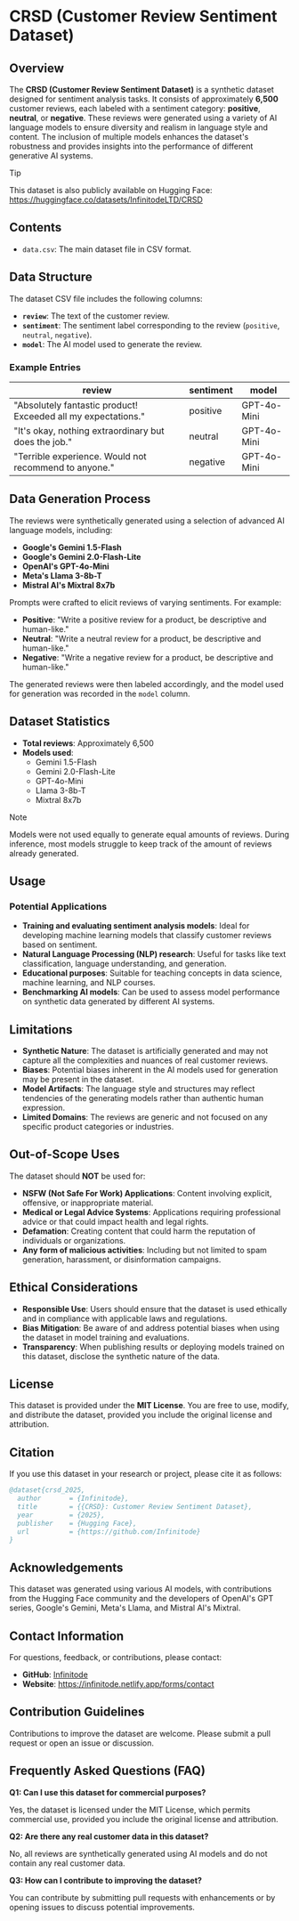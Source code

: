 # CRSD (Customer Review Sentiment Dataset)

## Overview

The **CRSD (Customer Review Sentiment Dataset)** is a synthetic dataset designed for sentiment analysis tasks. It consists of approximately **6,500** customer reviews, each labeled with a sentiment category: **positive**, **neutral**, or **negative**. These reviews were generated using a variety of AI language models to ensure diversity and realism in language style and content. The inclusion of multiple models enhances the dataset's robustness and provides insights into the performance of different generative AI systems.

> [!TIP]
> This dataset is also publicly available on Hugging Face: https://huggingface.co/datasets/InfinitodeLTD/CRSD

## Contents

- `data.csv`: The main dataset file in CSV format.

## Data Structure

The dataset CSV file includes the following columns:

- **`review`**: The text of the customer review.
- **`sentiment`**: The sentiment label corresponding to the review (`positive`, `neutral`, `negative`).
- **`model`**: The AI model used to generate the review.

### Example Entries

| review                                                       | sentiment | model                     |
|--------------------------------------------------------------|-----------|---------------------------|
| "Absolutely fantastic product! Exceeded all my expectations."| positive  | GPT-4o-Mini               |
| "It's okay, nothing extraordinary but does the job."         | neutral   | GPT-4o-Mini               |
| "Terrible experience. Would not recommend to anyone."        | negative  | GPT-4o-Mini               |

## Data Generation Process

The reviews were synthetically generated using a selection of advanced AI language models, including:

- **Google's Gemini 1.5-Flash**
- **Google's Gemini 2.0-Flash-Lite**
- **OpenAI's GPT-4o-Mini**
- **Meta's Llama 3-8b-T**
- **Mistral AI's Mixtral 8x7b**

Prompts were crafted to elicit reviews of varying sentiments. For example:

- **Positive**: "Write a positive review for a product, be descriptive and human-like."
- **Neutral**: "Write a neutral review for a product, be descriptive and human-like."
- **Negative**: "Write a negative review for a product, be descriptive and human-like."

The generated reviews were then labeled accordingly, and the model used for generation was recorded in the `model` column.

## Dataset Statistics

- **Total reviews**: Approximately 6,500
- **Models used**:
  - Gemini 1.5-Flash
  - Gemini 2.0-Flash-Lite
  - GPT-4o-Mini
  - Llama 3-8b-T
  - Mixtral 8x7b

> [!NOTE]
> Models were not used equally to generate equal amounts of reviews. During inference, most models struggle to keep track of the amount of reviews already generated.

## Usage

### Potential Applications

- **Training and evaluating sentiment analysis models**: Ideal for developing machine learning models that classify customer reviews based on sentiment.
- **Natural Language Processing (NLP) research**: Useful for tasks like text classification, language understanding, and generation.
- **Educational purposes**: Suitable for teaching concepts in data science, machine learning, and NLP courses.
- **Benchmarking AI models**: Can be used to assess model performance on synthetic data generated by different AI systems.

## Limitations

- **Synthetic Nature**: The dataset is artificially generated and may not capture all the complexities and nuances of real customer reviews.
- **Biases**: Potential biases inherent in the AI models used for generation may be present in the dataset.
- **Model Artifacts**: The language style and structures may reflect tendencies of the generating models rather than authentic human expression.
- **Limited Domains**: The reviews are generic and not focused on any specific product categories or industries.

## Out-of-Scope Uses

The dataset should **NOT** be used for:

- **NSFW (Not Safe For Work) Applications**: Content involving explicit, offensive, or inappropriate material.
- **Medical or Legal Advice Systems**: Applications requiring professional advice or that could impact health and legal rights.
- **Defamation**: Creating content that could harm the reputation of individuals or organizations.
- **Any form of malicious activities**: Including but not limited to spam generation, harassment, or disinformation campaigns.

## Ethical Considerations

- **Responsible Use**: Users should ensure that the dataset is used ethically and in compliance with applicable laws and regulations.
- **Bias Mitigation**: Be aware of and address potential biases when using the dataset in model training and evaluations.
- **Transparency**: When publishing results or deploying models trained on this dataset, disclose the synthetic nature of the data.

## License

This dataset is provided under the **MIT License**. You are free to use, modify, and distribute the dataset, provided you include the original license and attribution.

## Citation

If you use this dataset in your research or project, please cite it as follows:

```bibtex
@dataset{crsd_2025,
  author       = {Infinitode},
  title        = {{CRSD}: Customer Review Sentiment Dataset},
  year         = {2025},
  publisher    = {Hugging Face},
  url          = {https://github.com/Infinitode}
}
```

## Acknowledgements

This dataset was generated using various AI models, with contributions from the Hugging Face community and the developers of OpenAI's GPT series, Google's Gemini, Meta's Llama, and Mistral AI's Mixtral.

## Contact Information

For questions, feedback, or contributions, please contact:

- **GitHub**: [Infinitode](https://github.com/Infinitode)
- **Website**: https://infinitode.netlify.app/forms/contact

## Contribution Guidelines

Contributions to improve the dataset are welcome. Please submit a pull request or open an issue or discussion.

## Frequently Asked Questions (FAQ)

**Q1: Can I use this dataset for commercial purposes?**

Yes, the dataset is licensed under the MIT License, which permits commercial use, provided you include the original license and attribution.

**Q2: Are there any real customer data in this dataset?**

No, all reviews are synthetically generated using AI models and do not contain any real customer data.

**Q3: How can I contribute to improving the dataset?**

You can contribute by submitting pull requests with enhancements or by opening issues to discuss potential improvements.